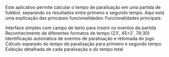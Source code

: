 Este aplicativo permite calcular o tempo de paralisação em uma partida de futebol, separando os resultados entre primeiro e segundo tempo. Aqui está uma explicação das principais funcionalidades:
Funcionalidades principais:

Interface simples com campo de texto para inserir os eventos da partida
Reconhecimento de diferentes formatos de tempo (23', 45+2', 78:30)
Identificação automática de eventos de paralisação e retomada do jogo
Cálculo separado do tempo de paralisação para primeiro e segundo tempo
Exibição detalhada de cada paralisação e do tempo total
